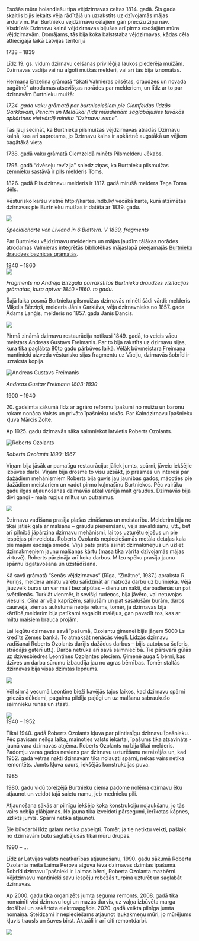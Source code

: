 <p>Esošās mūra holandiešu tipa vējdzirnavas celtas 1814. gadā. Šis gada skaitlis bijis iekalts vēja rādītājā un uzrakstīts uz dzīvojamās mājas ārdurvīm. Par Burtnieku vējdzirnavu cēlājiem gan precīzu ziņu nav. Visdrīzāk Dzirnavu kalnā vējdzirnavas bijušas arī pirms esošajām mūra vējdzirnavām. Domājams, tās bija koka balststaba vējdzirnavas, kādas cēla attiecīgajā laikā Latvijas teritorijā</p>

<section>
<div class="time-period">1738 – 1839</div>
<p>Līdz 19. gs. vidum dzirnavu celšanas privilēģija laukos piederēja muižām. Dzirnavas vadīja vai nu algoti muižas melderi, vai arī tās bija iznomātas.</p>
<p>Hermaņa Enzeliņa grāmatā “Skati Valmieras pilsētas, draudzes un novada pagātnē” atrodamas atsevišķas norādes par melderiem, un līdz ar to par dzirnavām Burtnieku muižā:</p>
<p><i>1724. gada vaku grāmatā par burtnieciešiem pie Ciemfeldas līdzās Garklāvam, Pencim un Meldūkai (līdz mūsdienām saglabājušies tuvākās apkārtnes vietvārdi) minēta “Dzirnavu zeme”.</i></p>

<p>Tas ļauj secināt, ka Burtnieku pilsmuižas vējdzirnavas atradās Dzirnavu kalnā, kas arī saprotams, jo Dzirnavu kalns ir apkārtnē augstākā un vējiem bagātākā vieta.</p>

<p>1738. gadā vaku grāmatā Ciemzeldā minēts Pilsmelderu Jēkabs. </p>

<p>1795. gadā “dvēseļu revīzija” sniedz ziņas, ka Burtnieku pilsmuižas zemnieku sastāvā ir pils melderis Toms.</p>

<p>1826. gadā Pils dzirnavu melderis ir 1817. gadā mirušā meldera Teņa Toma dēls.</p>

<p>Vēsturisko karšu vietnē http://kartes.lndb.lv/ vecākā karte, kurā atzīmētas dzirnavas pie Burtnieku muižas ir datēta ar 1839. gadu.</p>

<img src="../assets/images/karte.jpg">

*Specialcharte von Livland in 6 Blättern. V 1839, fragments*

<p>Par Burtnieku vējdzirnavu melderiem un mājas ļaudīm tālākas norādes atrodamas Valmieras integrētās bibliotēkas mājaslapā pieejamajās <a href="http://biblioteka.valmiera.lv/lv/novadpetnieciba/valmieras-apkaime-un-novadi/nepublicetie-materiali-un-rokraksti/dzimtu-petnieciba">Burtnieku draudzes baznīcas grāmatās</a>.</p>

</section>


<section>
<div class="time-period">1840 – 1860</div>
<img src="../assets/images/burtnieku_pilsmuizas_dzirnavas.jpg">

<p><i>Fragments no Andreja Birzgaļa pārrakstītās Burtnieku draudzes vizitācijas grāmatas, kura aptver 1840.-1860. to gadu.</i></p>

<p>Šajā laika posmā Burtnieku pilsmuižas dzirnavās minēti šādi vārdi: melderis Miķelis Bērziņš, melderis Jānis Garklāvs, vēja dzirnavnieks no 1857. gada Ādams Lanģis, melderis no 1857. gada Jānis Dancis.</p>

<img src="../assets/images/1849.jpg">

<p>Pirmā zināmā dzirnavu restaurācija notikusi 1849. gadā, to veicis vācu meistars Andreas Gustavs Freimanis. Par to bija rakstīts uz dzirnavu sijas, kura tika paglābta 80to gadu pārbūves laikā. Vēlāk būvmeistara Freimaņa mantinieki aizveda vēsturisko sijas fragmentu uz Vāciju, dzirnavās šobrīd ir uzraksta kopija.</p>

<img class="article-image narrow" src="../assets/images/freimanis.jpg" alt="Andreas Gustavs Freimanis">

<p><i>Andreas Gustav Freimann 1803-1890</i></p>

</section>

<section>
<div class="time-period">1900 – 1940</div>
<p>20. gadsimta sākumā līdz ar agrāro reformu īpašumi no muižu un baronu rokam nonāca Valsts un privāto īpašnieku rokās. Par Kalndzirnavu īpašnieku kļuva Mārcis Zolte.</p>

<p>Ap 1925. gadu dzirnavās sāka saimniekot latvietis Roberts Ozolants.</p>

<img class="article-image narrow" src="../assets/images/roberts_ozolants.jpg" alt="Roberts Ozolants">

<p><i>Roberts Ozolants 1890-1967</i></p>

<p>Viņam bija jāsāk ar pamatīgu restaurāciju: jāliek jumts, spārni, jāveic iekšējie izbūves darbi. Viņam bija drosme to visu uzsākt, jo prasmes un interesi par dažādiem mehānismiem Roberts bija guvis jau jaunības gados, mācoties pie dažādiem meistariem un vadot pirmo kuļmašīnu Burtniekos. Pēc vairāku gadu ilgas atjaunošanas dzirnavās atkal varēja malt graudus. Dzirnavās bija divi ganģi - mala rupjus miltus un putraimus.</p>

<img src="../assets/images/1920.jpg">

<p>Dzirnavu vadīšana prasīja plašas zināšanas un meistarību. Melderim bija ne tikai jātiek galā ar malšanu – graudu pieņemšanu, vēja savaldīšanu, utt., bet arī pilnībā jāpārzina dzirnavu mehānismi, lai tos uzturētu ejošus un pie iespējas pilnveidotu. Roberts Ozolants nepieciešamās metāla detaļas kala pie mājām esošajā smēdē. Viņš pats prata asināt dzirnakmeņus un uzliet dzirnakmeņiem jaunu malšanas kārtu (masa tika vārīta dzīvojamās mājas virtuvē). Roberts pārzināja arī koka darbus. Milzu spēku prasīja jaunu spārnu izgatavošana un uzstādīšana.</p>

<p>Kā savā grāmatā “Senās vējdzirnavas” (Rīga, “Zinātne”, 1987.) apraksta R. Puriņš, meldera amatu varētu salīdzināt ar matroža darbu uz burinieka. Vējā jāuzvelk buras un var malt bez atpūtas – dienu un nakti, darbadienās un pat svētdienās. Turklāt vienmēr, it sevišķi rudeņos, bija jāvēro, vai netuvojas viesulis. Cīņa ar vēja kaprīzēm, salijušām un pat sasalušām burām, darbs caurvējā, ziemas aukstumā nebija retums, tomēr, ja dzirnavas bija kārtībā,melderim bija patīkami sagaidīt malējus, gan pavadīt tos, kas ar miltu maisiem brauca projām.</p>

<p>Lai iegūtu dzirnavas savā īpašumā, Ozolantu ģimenei bijis jāņem 5000 Ls kredīts Zemes bankā. To atmaksāt nenācās viegli. Līdzās dzirnavu vadīšanai Roberts Ozolants darījis dažādus darbus – bijis autobusa šoferis, strādājis gaterī utt.). Darba netrūka arī savā saimniecībā. Tie pārsvarā gūlās uz dzīvesbiedres Leontīnes Ozolantes pleciem. Ģimenē auga 5 bērni, kas dzīves un darba sūrumu izbaudīja jau no agras bērnības. Tomēr staltās dzirnavas bija visas dzimtas lepnums.</p>

<img class="article-image" src="../assets/images/dzirnavas_zirgs.jpg">

<p>Vēl sirmā vecumā Leontīne bieži kavējās tajos laikos, kad dzirnavu spārni griezās dūkdami, pagalmu pildīja pajūgi un uz malšanu sabraukušo saimnieku runas un stāsti.</p>

<img class="article-image narrow" src="../assets/images/ozolantu_paris.jpg">


</section>


<section>
<div class="time-period">1940 – 1952</div>
<p>Tikai 1940. gadā Roberts Ozolants kļuva par pilntiesīgu dzirnavu īpašnieku. Pēc pavisam neilga laika, mainoties valsts iekārtai, īpašums tika atsavināts - jaunā vara dzirnavas atņēma. Roberts Ozolants nu bija tikai melderis. Padomju varas gados neviens par dzirnavu uzturēšanu neraizējās un, kad 1952. gadā vētras naktī dzirnavām tika nolauzti spārni, nekas vairs netika remontēts. Jumts kļuva caurs, iekšējās konstrukcijas puva.</p>
</section>


<section>

<div class="time-period">1985</div>

<p>1980. gadu vidū toreizējā Burtnieku ciema padome nolēma dzirnavu ēku atjaunot un veidot tajā saietu namu, jeb mednieku pili.</p>
<p>Atjaunošana sākās ar pilnīgu iekšējo koka konstrukciju nojaukšanu, jo tās vairs nebija glābjamas. No jauna tika izveidoti pārsegumi, ierīkotas kāpnes, uzlikts jumts. Spārni netika atjaunoti.</p>
<p>Šie būvdarbi līdz galam netika pabeigti. Tomēr, ja tie netiktu veikti, pašlaik no dzirnavām būtu saglabājušās tikai mūru drupas.</p>

</section>

<section>
<div class="time-period">1990 – ...</div>

<p>Līdz ar Latvijas valsts neatkarības atjaunošanu, 1990. gadu sākumā Roberta Ozolanta meita Laima Perova atguva tēva dzirnavas dzimtas īpašumā. Šobrīd dzirnavu īpašnieki ir Laimas bērni, Roberta Ozolanta mazbērni. Vējdzirnavu mantinieki savu iespēju robežās turpina uzturēt un saglabāt dzirnavas.</p>
<p>Ap 2000. gadu tika organizēts jumta seguma remonts. 2008. gadā tika nomainīti visi dzirnavu logi un mazās durvis, uz vaļņa izbūvēta marga drošībai un sakārtota elektroapgāde. 2020. gadā veikta pilnīga jumta nomaiņa. Steidzami ir nepieciešams atjaunot laukakmeņu mūri, jo mūrējums kļuvis trausls un šuves birst. Aktuāli ir arī citi remontdarbi.</p>

<img src="../assets/images/jumts.jpg">

</section>
